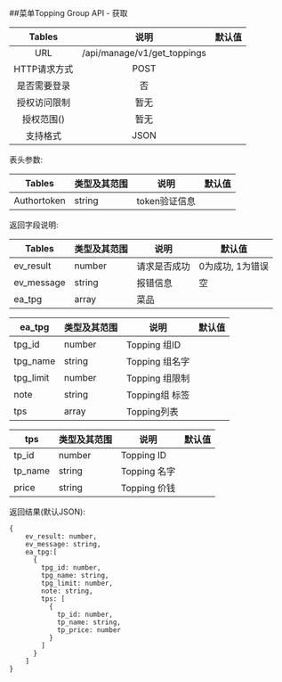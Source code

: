 ##菜单Topping Group API - 获取 


|  Tables  |             说明              | 默认值  |
| :------: | :-------------------------: | :--: |
|   URL    | /api/manage/v1/get_toppings |      |
| HTTP请求方式 |            POST             |      |
|  是否需要登录  |              否              |      |
|  授权访问限制  |             暂无              |      |
|  授权范围()  |             暂无              |      |
|   支持格式   |            JSON             |      |


表头参数:

| Tables      | 类型及其范围 | 说明        | 默认值  |
| ----------- | ------ | --------- | ---- |
| Authortoken | string | token验证信息 |      |

返回字段说明:

| Tables     | 类型及其范围 | 说明     | 默认值        |
| ---------- | ------ | ------ | ---------- |
| ev_result  | number | 请求是否成功 | 0为成功, 1为错误 |
| ev_message | string | 报错信息   | 空          |
| ea_tpg     | array  | 菜品     |            |

| ea_tpg    | 类型及其范围 | 说明          | 默认值  |
| --------- | ------ | ----------- | ---- |
| tpg_id    | number | Topping 组ID |      |
| tpg_name  | string | Topping 组名字 |      |
| tpg_limit | number | Topping 组限制 |      |
| note      | string | Topping组 标签 |      |
| tps       | array  | Topping列表   |      |


| tps     | 类型及其范围 | 说明         | 默认值  |
| ------- | ------ | ---------- | ---- |
| tp_id   | number | Topping ID |      |
| tp_name | string | Topping 名字 |      |
| price | string | Topping 价钱 |      |


返回结果(默认JSON):
```
{
    ev_result: number,
    ev_message: string,
    ea_tpg:[
      {
        tpg_id: number,
        tpg_name: string,
        tpg_limit: number,
        note: string,
        tps: [
          {
            tp_id: number,
            tp_name: string,
            tp_price: number
          }
        ]
      }
    ]
}
```